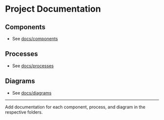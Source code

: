 
# Project Documentation

## Components

- See [docs/components](docs/components)

## Processes

- See [docs/processes](docs/processes)

## Diagrams

- See [docs/diagrams](docs/diagrams)

---

Add documentation for each component, process, and diagram in the respective folders.
